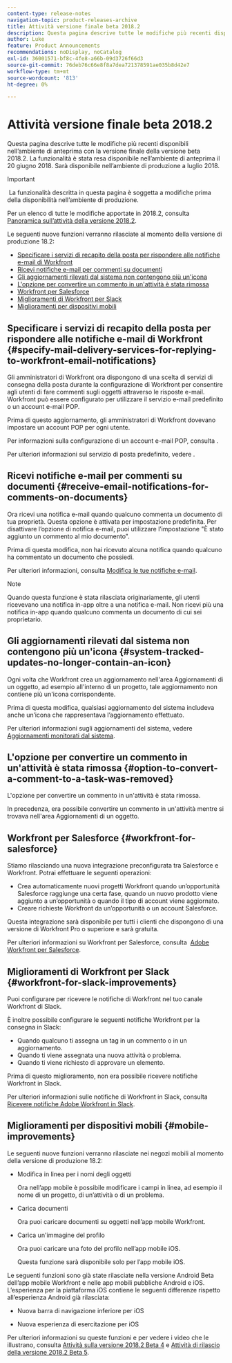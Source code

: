 ```yaml
---
content-type: release-notes
navigation-topic: product-releases-archive
title: Attività versione finale beta 2018.2
description: Questa pagina descrive tutte le modifiche più recenti disponibili nell’ambiente di anteprima con la versione finale della versione beta 2018.2. La funzionalità è stata resa disponibile nell’ambiente di anteprima il 20 giugno 2018. Sarà disponibile nell’ambiente di produzione a luglio 2018.
author: Luke
feature: Product Announcements
recommendations: noDisplay, noCatalog
exl-id: 36001571-bf8c-4fe8-a66b-09d3726f66d3
source-git-commit: 76deb76c66e8f8a7dea721378591ae035b8d42e7
workflow-type: tm+mt
source-wordcount: '813'
ht-degree: 0%

---
```


# Attività versione finale beta 2018.2

Questa pagina descrive tutte le modifiche più recenti disponibili nell’ambiente di anteprima con la versione finale della versione beta 2018.2. La funzionalità è stata resa disponibile nell’ambiente di anteprima il 20 giugno 2018. Sarà disponibile nell’ambiente di produzione a luglio 2018.

>[!IMPORTANT]
>
> La funzionalità descritta in questa pagina è soggetta a modifiche prima della disponibilità nell’ambiente di produzione.

Per un elenco di tutte le modifiche apportate in 2018.2, consulta  [Panoramica sull’attività della versione 2018.2](../../../../product-announcements/product-releases/quarterly-release-archive/2018.2-release-activity/2018.2-release-activity-overview.md).

Le seguenti nuove funzioni verranno rilasciate al momento della versione di produzione 18.2:

* [Specificare i servizi di recapito della posta per rispondere alle notifiche e-mail di Workfront](#specify-mail-delivery-services-for-replying-to-workfront-email-notifications)
* [Ricevi notifiche e-mail per commenti su documenti](#receive-email-notifications-for-comments-on-documents)
* [Gli aggiornamenti rilevati dal sistema non contengono più un&#39;icona](#system-tracked-updates-no-longer-contain-an-icon)
* [L&#39;opzione per convertire un commento in un&#39;attività è stata rimossa](#option-to-convert-a-comment-to-a-task-was-removed)
* [Workfront per Salesforce](#workfront-for-salesforce)
* [Miglioramenti di Workfront per Slack](#workfront-for-slack-improvements)
* [Miglioramenti per dispositivi mobili](#mobile-improvements)

## Specificare i servizi di recapito della posta per rispondere alle notifiche e-mail di Workfront {#specify-mail-delivery-services-for-replying-to-workfront-email-notifications}

Gli amministratori di Workfront ora dispongono di una scelta di servizi di consegna della posta durante la configurazione di Workfront per consentire agli utenti di fare commenti sugli oggetti attraverso le risposte e-mail. Workfront può essere configurato per utilizzare il servizio e-mail predefinito o un account e-mail POP.

Prima di questo aggiornamento, gli amministratori di Workfront dovevano impostare un account POP per ogni utente. 

Per informazioni sulla configurazione di un account e-mail POP, consulta .

Per ulteriori informazioni sul servizio di posta predefinito, vedere .

## Ricevi notifiche e-mail per commenti su documenti {#receive-email-notifications-for-comments-on-documents}

Ora ricevi una notifica e-mail quando qualcuno commenta un documento di tua proprietà. Questa opzione è attivata per impostazione predefinita. Per disattivare l’opzione di notifica e-mail, puoi utilizzare l’impostazione &quot;È stato aggiunto un commento al mio documento&quot;.

Prima di questa modifica, non hai ricevuto alcuna notifica quando qualcuno ha commentato un documento che possiedi. 

Per ulteriori informazioni, consulta [Modifica le tue notifiche e-mail](../../../../workfront-basics/using-notifications/activate-or-deactivate-your-own-event-notifications.md).

>[!NOTE]
>
Quando questa funzione è stata rilasciata originariamente, gli utenti ricevevano una notifica in-app oltre a una notifica e-mail. Non ricevi più una notifica in-app quando qualcuno commenta un documento di cui sei proprietario. 

## Gli aggiornamenti rilevati dal sistema non contengono più un&#39;icona {#system-tracked-updates-no-longer-contain-an-icon}

Ogni volta che Workfront crea un aggiornamento nell&#39;area Aggiornamenti di un oggetto, ad esempio all&#39;interno di un progetto, tale aggiornamento non contiene più un&#39;icona corrispondente.

Prima di questa modifica, qualsiasi aggiornamento del sistema includeva anche un’icona che rappresentava l’aggiornamento effettuato.

Per ulteriori informazioni sugli aggiornamenti del sistema, vedere [Aggiornamenti monitorati dal sistema](../../../../administration-and-setup/set-up-workfront/system-tracked-update-feeds/system-tracked-update-feeds.md).

## L&#39;opzione per convertire un commento in un&#39;attività è stata rimossa {#option-to-convert-a-comment-to-a-task-was-removed}

L&#39;opzione per convertire un commento in un&#39;attività è stata rimossa.

In precedenza, era possibile convertire un commento in un&#39;attività mentre si trovava nell&#39;area Aggiornamenti di un oggetto.

## Workfront per Salesforce {#workfront-for-salesforce}

Stiamo rilasciando una nuova integrazione preconfigurata tra Salesforce e Workfront. Potrai effettuare le seguenti operazioni:

* Crea automaticamente nuovi progetti Workfront quando un’opportunità Salesforce raggiunge una certa fase, quando un nuovo prodotto viene aggiunto a un’opportunità o quando il tipo di account viene aggiornato.
* Creare richieste Workfront da un’opportunità o un account Salesforce.

Questa integrazione sarà disponibile per tutti i clienti che dispongono di una versione di Workfront Pro o superiore e sarà gratuita.

Per ulteriori informazioni su Workfront per Salesforce, consulta  [Adobe Workfront per Salesforce](../../../../workfront-integrations-and-apps/using-workfront-with-salesforce/workfront-for-salesforce.md).

## Miglioramenti di Workfront per Slack {#workfront-for-slack-improvements}

Puoi configurare per ricevere le notifiche di Workfront nel tuo canale Workfront di Slack.

È inoltre possibile configurare le seguenti notifiche Workfront per la consegna in Slack:

* Quando qualcuno ti assegna un tag in un commento o in un aggiornamento.
* Quando ti viene assegnata una nuova attività o problema.
* Quando ti viene richiesto di approvare un elemento.

Prima di questo miglioramento, non era possibile ricevere notifiche Workfront in Slack.

Per ulteriori informazioni sulle notifiche di Workfront in Slack, consulta [Ricevere notifiche Adobe Workfront in Slack](../../../../workfront-integrations-and-apps/using-workfront-with-slack/receive-workfront-notifications-in-slack.md).

## Miglioramenti per dispositivi mobili {#mobile-improvements}

Le seguenti nuove funzioni verranno rilasciate nei negozi mobili al momento della versione di produzione 18.2:

* Modifica in linea per i nomi degli oggetti 

  Ora nell’app mobile è possibile modificare i campi in linea, ad esempio il nome di un progetto, di un’attività o di un problema.

* Carica documenti 

  Ora puoi caricare documenti su oggetti nell’app mobile Workfront.

* Carica un&#39;immagine del profilo 

  Ora puoi caricare una foto del profilo nell’app mobile iOS.

  Questa funzione sarà disponibile solo per l’app mobile iOS.

Le seguenti funzioni sono già state rilasciate nella versione Android Beta dell’app mobile Workfront e nelle app mobili pubbliche Android e iOS. L’esperienza per la piattaforma iOS contiene le seguenti differenze rispetto all’esperienza Android già rilasciata:

* Nuova barra di navigazione inferiore per iOS 

* Nuova esperienza di esercitazione per iOS 

Per ulteriori informazioni su queste funzioni e per vedere i video che le illustrano, consulta [Attività sulla versione 2018.2 Beta 4](../../../../product-announcements/product-releases/quarterly-release-archive/2018.2-release-activity/2018.2-beta-4-release-activity.md) e [Attività di rilascio della versione 2018.2 Beta 5](../../../../product-announcements/product-releases/quarterly-release-archive/2018.2-release-activity/2018.2-beta-5-release-activity.md).
